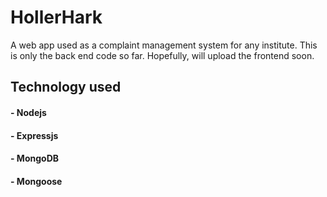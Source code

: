 # HollerHark

A web app used as a complaint management system for any institute. This is only the back end code so far. Hopefully, will upload the frontend soon.

## Technology used
#### - Nodejs
#### - Expressjs
#### - MongoDB
#### - Mongoose